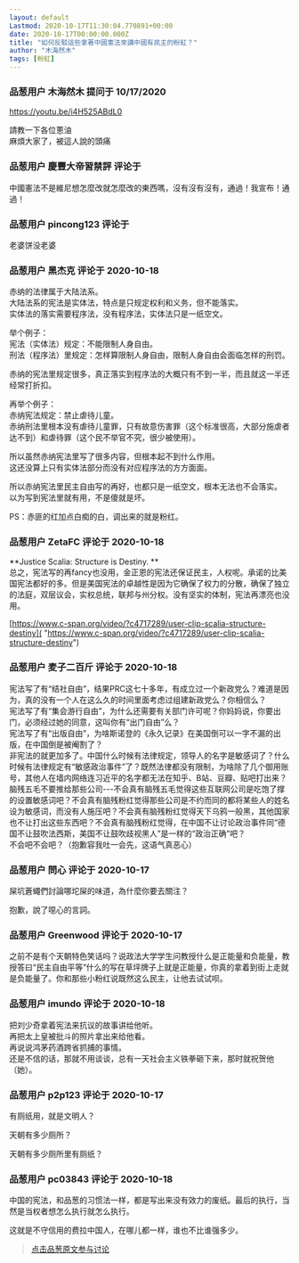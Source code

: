 ```yaml
---
layout: default
Lastmod: 2020-10-17T11:30:04.770891+00:00
date: 2020-10-17T00:00:00.000Z
title: "如何反駁這些拿著中國憲法來講中國有民主的粉紅？"
author: "木海然木"
tags: [粉紅]
---
```



### 品葱用户 **木海然木** 提问于 10/17/2020
    
https://youtu.be/i4H525ABdL0  
  
請教一下各位蔥油  
麻煩大家了，被這人說的頭痛
    
                

### 品葱用户 **慶豐大帝習禁評** 评论于 
        
中國憲法不是維尼想怎麼改就怎麼改的東西嗎，沒有沒有沒有，通過！我宣布！通過！
        
                

### 品葱用户 **pincong123** 评论于 
        
老婆饼没老婆
        
                

### 品葱用户 **黑杰克** 评论于 2020-10-18
        
赤纳的法律属于大陆法系。  
大陆法系的宪法是实体法，特点是只规定权利和义务，但不能落实。  
实体法的落实需要程序法，没有程序法，实体法只是一纸空文。  
  
举个例子：  
宪法（实体法）规定：不能限制人身自由。  
刑法（程序法）里规定：怎样算限制人身自由，限制人身自由会面临怎样的刑罚。  
  
赤纳的宪法里规定很多，真正落实到程序法的大概只有不到一半，而且就这一半还经常打折扣。  
  
再举个例子：  
赤纳宪法规定：禁止虐待儿童。  
赤纳刑法里根本没有虐待儿童罪，只有故意伤害罪（这个标准很高，大部分施虐者达不到）和虐待罪（这个民不举官不究，很少被使用）。  
  
所以虽然赤纳宪法里写了很多内容，但根本起不到什么作用。  
这还没算上只有实体法部分而没有对应程序法的方方面面。  
  
所以赤纳宪法里民主自由写的再好，也都只是一纸空文，根本无法也不会落实。  
以为写到宪法里就有用，不是傻就是坏。  
  
PS：赤匪的红加点白痴的白，调出来的就是粉红。
        
                

### 品葱用户 **ZetaFC** 评论于 2020-10-18
        
**Justice Scalia: Structure is Destiny. **  
总之，宪法写的再fancy也没用，金正恩的宪法还保证民主，人权呢。承诺的比美国宪法都好的多。但是美国宪法的卓越性是因为它确保了权力的分散，确保了独立的法庭，双层议会，实权总统，联邦与州分权。没有坚实的体制，宪法再漂亮也没用。  
  
[https://www.c-span.org/video/?c4717289/user-clip-scalia-structure-destiny]( "https://www.c-span.org/video/?c4717289/user-clip-scalia-structure-destiny")
        
                

### 品葱用户 **麦子二百斤** 评论于 2020-10-18
        
宪法写了有“结社自由”，结果PRC这七十多年，有成立过一个新政党么？难道是因为，真的没有一个人在这么久的时间里面考虑过组建新政党么？你相信么？  
宪法写了有“集会游行自由”，为什么还需要有关部门许可呢？你妈妈说，你要出门，必须经过她的同意，这叫你有“出门自由”么？  
宪法写了有“出版自由”，为啥斯诺登的《永久记录》在美国倒可以一字不漏的出版，在中国倒是被阉割了？  
非宪法的就更加多了。中国什么时候有法律规定，领导人的名字是敏感词了？什么时候有法律规定有“敏感政治事件”了？既然法律都没有限制，为啥除了几个御用账号，其他人在墙内网络连习近平的名字都无法在知乎、B站、豆瓣、贴吧打出来？脑残五毛不要推给那些公司---不会真有脑残五毛觉得这些互联网公司是吃饱了撑的设置敏感词吧？不会真有脑残粉红觉得那些公司是不约而同的都将某些人的姓名设为敏感词，而没有人施压吧？不会真有脑残粉红觉得天下乌鸦一般黑，其他国家也不让打出这些东西吧？不会真有脑残粉红觉得，在中国不让讨论政治事件同“德国不让鼓吹法西斯，美国不让鼓吹歧视黑人”是一样的“政治正确”吧？  
不会吧不会吧？（抱歉容我吐一会先，这语气真恶心）
        
                

### 品葱用户 **問心** 评论于 2020-10-17
        
屎坑蒼蠅們討論哪坨屎的味道，為什麼你要去關注？  
  
抱歉，說了噁心的言詞。
        
                

### 品葱用户 **Greenwood** 评论于 2020-10-17
        
之前不是有个天朝特色笑话吗？说政法大学学生问教授什么是正能量和负能量，教授答曰“民主自由平等”什么的写在草坪牌子上就是正能量，你真的拿着到街上走就是负能量了。你和那些小粉红说既然这么民主，让他去试试呗。
        
                

### 品葱用户 **imundo** 评论于 2020-10-18
        
把刘少奇拿着宪法来抗议的故事讲给他听。  
再把太上皇被批斗的照片拿出来给他看。  
再说说鸿茅药酒跨省抓捕的事情。  
还是不信的话，那就不用谈谈，总有一天社会主义铁拳砸下来，那时就祝贺他（她）。
        
                

### 品葱用户 **p2p123** 评论于 2020-10-17
        
有厕纸用，就是文明人？  
  
天朝有多少厕所？  
  
天朝有多少厕所里有厕纸？
        
                

### 品葱用户 **pc03843** 评论于 2020-10-18
        
中国的宪法，和品葱的习惯法一样，都是写出来没有效力的废纸。最后的执行，当然是当权者想怎么执行就怎么执行。  
  
这就是不守信用的费拉中国人，在哪儿都一样，谁也不比谁强多少。
        
                





> [点击品葱原文参与讨论](https://pincong.rocks/question/32353)

